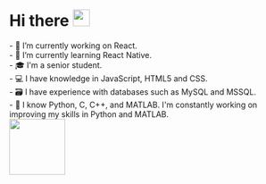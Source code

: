 <h1>
  Hi there
  <img src="https://media.giphy.com/media/hvRJCLFzcasrR4ia7z/giphy.gif" width="30px"/>
</h1>
- 🔭 I’m currently working on React. <br/>
- 🌱 I’m currently learning React Native. <br/>
- 🎓 I'm a senior student. <br/>
- 💻 I have knowledge in JavaScript, HTML5 and CSS. <br/>
- 🗃️ I have experience with databases such as MySQL and MSSQL. <br/>
- 🐍 I know Python, C, C++, and MATLAB. I'm constantly working on improving my skills in Python and MATLAB. <br/>
<div id="header" align="left">
  <img src="https://media.giphy.com/media/M9gbBd9nbDrOTu1Mqx/giphy.gif" width="100"/>
</div>

